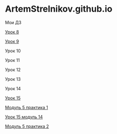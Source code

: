 
# ArtemStrelnikov.github.io
Мои ДЗ

[Урок 8](ArtemStrelnikov.github.io/lesson_8/src/ "bootstrap введение")

[Урок 9](ArtemStrelnikov.github.io/github/lesson_9/ "Переделаный сайт под bootstrap")

Урок 10

Урок 11

Урок 12

Урок 13

Урок 14

[Урок 15](https://artemstrelnikov.github.io/lesson_15/src/index.html "Pixel Perfect")

[Модуль 5 практика 1](https://artemstrelnikov.github.io/github/модуль%205%20практика%201/src/index.html "Модуль 5 практика 1")

[Урок 15 модуль 14](https://artemstrelnikov.github.io/github/lesson%205%20-14/дз%20по%20нормальному/src/index.html "Урок 15 модуль 14")

[Модуль 5 практика 2](https://artemstrelnikov.github.io/github/модуль%205%20практика%202/src/index.html "Модуль 5 практика 2")

